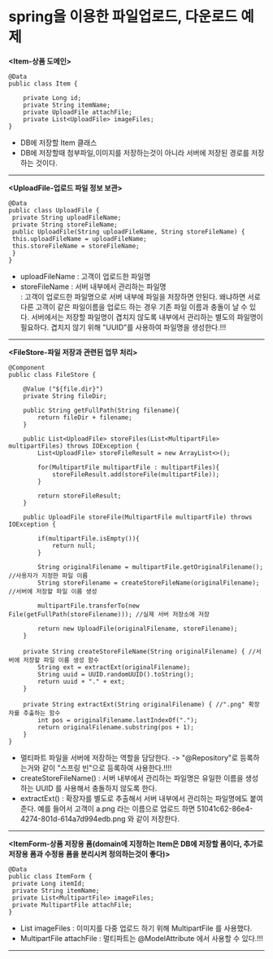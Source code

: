 __spring을 이용한 파일업로드, 다운로드 예제__
=========================================

__<Item-상품 도메인>__
```
@Data
public class Item {

    private Long id;
    private String itemName;
    private UploadFile attachFile;
    private List<UploadFile> imageFiles;
}
```
- DB에 저장할 Item 클래스 
- DB에 저장할때 첨부파일,이미지를 저장하는것이 아니라 서버에 저장된 경로를 저장하는 것이다.
-------------------------

__<UploadFile-업로드 파일 정보 보관>__
```
@Data
public class UploadFile {
 private String uploadFileName;
 private String storeFileName;
 public UploadFile(String uploadFileName, String storeFileName) {
 this.uploadFileName = uploadFileName;
 this.storeFileName = storeFileName;
 }
}
```
- uploadFileName : 고객이 업로드한 파일명
- storeFileName : 서버 내부에서 관리하는 파일명      
: 고객이 업로드한 파일명으로 서버 내부에 파일을 저장하면 안된다. 왜냐하면 서로 다른 고객이 같은 파일이름을 업로드 하는 경우 기존 파일 이름과 충돌이 날 수 있다. 서버에서는 저장할 파일명이 겹치지 않도록 내부에서 관리하는 별도의 파일명이 필요하다. 겹치지 않기 위해 "UUID"를 사용하여 파일명을 생성한다.!!!
------------------------------------

__<FileStore-파일 저장과 관련된 업무 처리>__
```
@Component
public class FileStore {

    @Value ("${file.dir}")
    private String fileDir;

    public String getFullPath(String filename){
        return fileDir + filename;
    }

    public List<UploadFile> storeFiles(List<MultipartFile> multipartFiles) throws IOException {
        List<UploadFile> storeFileResult = new ArrayList<>();

        for(MultipartFile multipartFile : multipartFiles){
            storeFileResult.add(storeFile(multipartFile));
        }

        return storeFileResult;
    }

    public UploadFile storeFile(MultipartFile multipartFile) throws IOException {

        if(multipartFile.isEmpty()){
            return null;
        }

        String originalFilename = multipartFile.getOriginalFilename(); //사용자가 지정한 파일 이름
        String storeFilename = createStoreFileName(originalFilename); //서버에 저장할 파일 이름 생성

        multipartFile.transferTo(new File(getFullPath(storeFilename))); //실제 서버 저장소에 저장

        return new UploadFile(originalFilename, storeFilename);
    }

    private String createStoreFileName(String originalFilename) { //서버에 저장할 파일 이름 생성 함수
        String ext = extractExt(originalFilename);
        String uuid = UUID.randomUUID().toString();
        return uuid + "." + ext;
    }

    private String extractExt(String originalFilename) { //".png" 확장자를 추출하는 함수
        int pos = originalFilename.lastIndexOf(".");
        return originalFilename.substring(pos + 1);
    }
}
```
- 멀티파트 파일을 서버에 저장하는 역할을 담당한다. -> "@Repository"로 등록하는거와 같이 "스프링 빈"으로 등록하여 사용한다.!!!!    
- createStoreFileName() : 서버 내부에서 관리하는 파일명은 유일한 이름을 생성하는 UUID 를 사용해서 충돌하지 않도록 한다.
- extractExt() : 확장자를 별도로 추출해서 서버 내부에서 관리하는 파일명에도 붙여준다. 예를 들어서 고객이 a.png 라는 이름으로 업로드 하면 51041c62-86e4-4274-801d-614a7d994edb.png 와 같이 저장한다.
---------------------------------------------------

__<ItemForm-상품 저장용 폼(domain에 지정하는 Item은 DB에 저장할 폼이다, 추가로 저장용 폼과 수정용 폼을 분리시켜 정의하는것이 좋다)>__
```
@Data
public class ItemForm {
 private Long itemId;
 private String itemName;
 private List<MultipartFile> imageFiles;
 private MultipartFile attachFile;
}
```
- List<MultipartFile> imageFiles : 이미지를 다중 업로드 하기 위해 MultipartFile 를 사용했다.
- MultipartFile attachFile : 멀티파트는 @ModelAttribute 에서 사용할 수 있다.!!!
-----------------------------------------------------
    
__<ItemController>__
    
    
    

